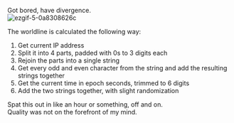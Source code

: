 Got bored, have divergence.  
![ezgif-5-0a8308626c](https://github.com/Jordy3D/Divergence/assets/19144524/c751f285-f949-4bb2-bcd8-4b9b221d2278)

The worldline is calculated the following way:
1. Get current IP address
2. Split it into 4 parts, padded with 0s to 3 digits each
3. Rejoin the parts into a single string
4. Get every odd and even character from the string and add the resulting strings together
5. Get the current time in epoch seconds, trimmed to 6 digits
6. Add the two strings together, with slight randomization

Spat this out in like an hour or something, off and on.  
Quality was not on the forefront of my mind.
